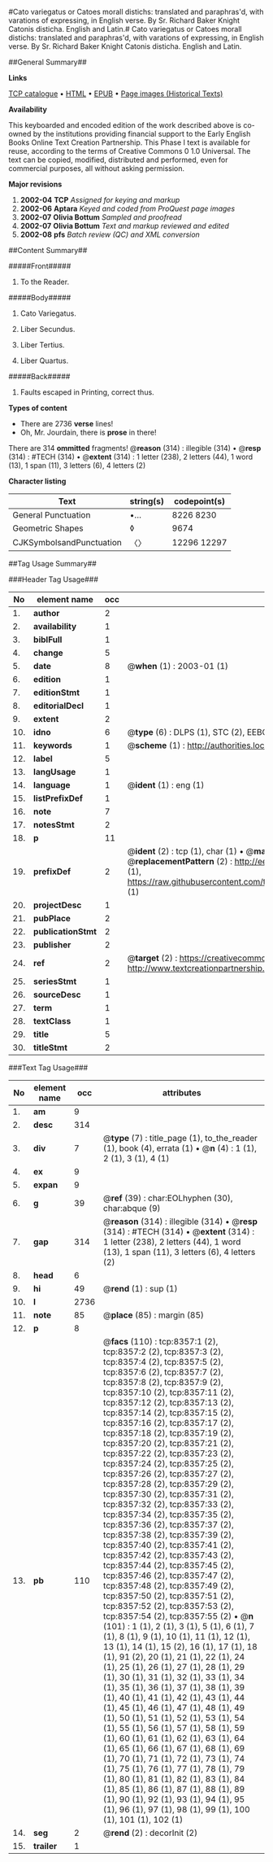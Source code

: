 #Cato variegatus or Catoes morall distichs: translated and paraphras'd, with varations of expressing, in English verse. By Sr. Richard Baker Knight Catonis disticha. English and Latin.#
Cato variegatus or Catoes morall distichs: translated and paraphras'd, with varations of expressing, in English verse. By Sr. Richard Baker Knight
Catonis disticha. English and Latin.

##General Summary##

**Links**

[TCP catalogue](http://www.ota.ox.ac.uk/tcp/)  • 
[HTML](http://tei.it.ox.ac.uk/tcp/Texts-HTML/free/A18/A18244.html)  • 
[EPUB](http://tei.it.ox.ac.uk/tcp/Texts-EPUB/free/A18/A18244.epub) • 
[Page images (Historical Texts)](https://data.historicaltexts.jisc.ac.uk/view?pubId=eebo-99843613e&pageId=eebo-99843613e-8357-1)

**Availability**

This keyboarded and encoded edition of the
	       work described above is co-owned by the institutions
	       providing financial support to the Early English Books
	       Online Text Creation Partnership. This Phase I text is
	       available for reuse, according to the terms of Creative
	       Commons 0 1.0 Universal. The text can be copied,
	       modified, distributed and performed, even for
	       commercial purposes, all without asking permission.

**Major revisions**

1. __2002-04__ __TCP__ *Assigned for keying and markup*
1. __2002-06__ __Aptara__ *Keyed and coded from ProQuest page images*
1. __2002-07__ __Olivia Bottum__ *Sampled and proofread*
1. __2002-07__ __Olivia Bottum__ *Text and markup reviewed and edited*
1. __2002-08__ __pfs__ *Batch review (QC) and XML conversion*

##Content Summary##

#####Front#####

1. To the Reader.

#####Body#####

1. Cato Variegatus.

1. Liber Secundus.

1. Liber Tertius.

1. Liber Quartus.

#####Back#####

1. Faults escaped in Printing, correct thus.

**Types of content**

  * There are 2736 **verse** lines!
  * Oh, Mr. Jourdain, there is **prose** in there!

There are 314 **ommitted** fragments! 
 @__reason__ (314) : illegible (314)  •  @__resp__ (314) : #TECH (314)  •  @__extent__ (314) : 1 letter (238), 2 letters (44), 1 word (13), 1 span (11), 3 letters (6), 4 letters (2)

**Character listing**


|Text|string(s)|codepoint(s)|
|---|---|---|
|General Punctuation|•…|8226 8230|
|Geometric Shapes|◊|9674|
|CJKSymbolsandPunctuation|〈〉|12296 12297|

##Tag Usage Summary##

###Header Tag Usage###

|No|element name|occ|attributes|
|---|---|---|---|
|1.|__author__|2||
|2.|__availability__|1||
|3.|__biblFull__|1||
|4.|__change__|5||
|5.|__date__|8| @__when__ (1) : 2003-01 (1)|
|6.|__edition__|1||
|7.|__editionStmt__|1||
|8.|__editorialDecl__|1||
|9.|__extent__|2||
|10.|__idno__|6| @__type__ (6) : DLPS (1), STC (2), EEBO-CITATION (1), PROQUEST (1), VID (1)|
|11.|__keywords__|1| @__scheme__ (1) : http://authorities.loc.gov/ (1)|
|12.|__label__|5||
|13.|__langUsage__|1||
|14.|__language__|1| @__ident__ (1) : eng (1)|
|15.|__listPrefixDef__|1||
|16.|__note__|7||
|17.|__notesStmt__|2||
|18.|__p__|11||
|19.|__prefixDef__|2| @__ident__ (2) : tcp (1), char (1)  •  @__matchPattern__ (2) : ([0-9\-]+):([0-9IVX]+) (1), (.+) (1)  •  @__replacementPattern__ (2) : http://eebo.chadwyck.com/downloadtiff?vid=$1&page=$2 (1), https://raw.githubusercontent.com/textcreationpartnership/Texts/master/tcpchars.xml#$1 (1)|
|20.|__projectDesc__|1||
|21.|__pubPlace__|2||
|22.|__publicationStmt__|2||
|23.|__publisher__|2||
|24.|__ref__|2| @__target__ (2) : https://creativecommons.org/publicdomain/zero/1.0/ (1), http://www.textcreationpartnership.org/docs/. (1)|
|25.|__seriesStmt__|1||
|26.|__sourceDesc__|1||
|27.|__term__|1||
|28.|__textClass__|1||
|29.|__title__|5||
|30.|__titleStmt__|2||


###Text Tag Usage###

|No|element name|occ|attributes|
|---|---|---|---|
|1.|__am__|9||
|2.|__desc__|314||
|3.|__div__|7| @__type__ (7) : title_page (1), to_the_reader (1), book (4), errata (1)  •  @__n__ (4) : 1 (1), 2 (1), 3 (1), 4 (1)|
|4.|__ex__|9||
|5.|__expan__|9||
|6.|__g__|39| @__ref__ (39) : char:EOLhyphen (30), char:abque (9)|
|7.|__gap__|314| @__reason__ (314) : illegible (314)  •  @__resp__ (314) : #TECH (314)  •  @__extent__ (314) : 1 letter (238), 2 letters (44), 1 word (13), 1 span (11), 3 letters (6), 4 letters (2)|
|8.|__head__|6||
|9.|__hi__|49| @__rend__ (1) : sup (1)|
|10.|__l__|2736||
|11.|__note__|85| @__place__ (85) : margin (85)|
|12.|__p__|8||
|13.|__pb__|110| @__facs__ (110) : tcp:8357:1 (2), tcp:8357:2 (2), tcp:8357:3 (2), tcp:8357:4 (2), tcp:8357:5 (2), tcp:8357:6 (2), tcp:8357:7 (2), tcp:8357:8 (2), tcp:8357:9 (2), tcp:8357:10 (2), tcp:8357:11 (2), tcp:8357:12 (2), tcp:8357:13 (2), tcp:8357:14 (2), tcp:8357:15 (2), tcp:8357:16 (2), tcp:8357:17 (2), tcp:8357:18 (2), tcp:8357:19 (2), tcp:8357:20 (2), tcp:8357:21 (2), tcp:8357:22 (2), tcp:8357:23 (2), tcp:8357:24 (2), tcp:8357:25 (2), tcp:8357:26 (2), tcp:8357:27 (2), tcp:8357:28 (2), tcp:8357:29 (2), tcp:8357:30 (2), tcp:8357:31 (2), tcp:8357:32 (2), tcp:8357:33 (2), tcp:8357:34 (2), tcp:8357:35 (2), tcp:8357:36 (2), tcp:8357:37 (2), tcp:8357:38 (2), tcp:8357:39 (2), tcp:8357:40 (2), tcp:8357:41 (2), tcp:8357:42 (2), tcp:8357:43 (2), tcp:8357:44 (2), tcp:8357:45 (2), tcp:8357:46 (2), tcp:8357:47 (2), tcp:8357:48 (2), tcp:8357:49 (2), tcp:8357:50 (2), tcp:8357:51 (2), tcp:8357:52 (2), tcp:8357:53 (2), tcp:8357:54 (2), tcp:8357:55 (2)  •  @__n__ (101) : 1 (1), 2 (1), 3 (1), 5 (1), 6 (1), 7 (1), 8 (1), 9 (1), 10 (1), 11 (1), 12 (1), 13 (1), 14 (1), 15 (2), 16 (1), 17 (1), 18 (1), 91 (2), 20 (1), 21 (1), 22 (1), 24 (1), 25 (1), 26 (1), 27 (1), 28 (1), 29 (1), 30 (1), 31 (1), 32 (1), 33 (1), 34 (1), 35 (1), 36 (1), 37 (1), 38 (1), 39 (1), 40 (1), 41 (1), 42 (1), 43 (1), 44 (1), 45 (1), 46 (1), 47 (1), 48 (1), 49 (1), 50 (1), 51 (1), 52 (1), 53 (1), 54 (1), 55 (1), 56 (1), 57 (1), 58 (1), 59 (1), 60 (1), 61 (1), 62 (1), 63 (1), 64 (1), 65 (1), 66 (1), 67 (1), 68 (1), 69 (1), 70 (1), 71 (1), 72 (1), 73 (1), 74 (1), 75 (1), 76 (1), 77 (1), 78 (1), 79 (1), 80 (1), 81 (1), 82 (1), 83 (1), 84 (1), 85 (1), 86 (1), 87 (1), 88 (1), 89 (1), 90 (1), 92 (1), 93 (1), 94 (1), 95 (1), 96 (1), 97 (1), 98 (1), 99 (1), 100 (1), 101 (1), 102 (1)|
|14.|__seg__|2| @__rend__ (2) : decorInit (2)|
|15.|__trailer__|1||
